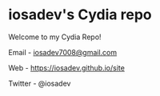 # iosadev's Cydia repo
Welcome to my Cydia Repo!

Email - iosadev7008@gmail.com

Web - https://iosadev.github.io/site

Twitter - @iosadev
